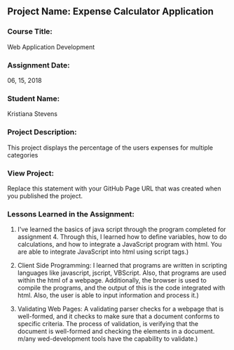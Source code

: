 ## Project Name:  Expense Calculator Application

### Course Title:
Web Application Development

### Assignment Date:  
06, 15, 2018

### Student Name:  
Kristiana Stevens

### Project Description:
This project displays the percentage of the users expenses for multiple categories

### View Project:
Replace this statement with your GitHub Page URL that was created when you 
 published the project.

### Lessons Learned in the Assignment:
1. I've learned the basics of java script through the program completed for assignment 4.
   Through this, I learned how to define variables, how to do calculations, and how to
   integrate a JavaScript program with html. You are able to integrate JavaScript into html using script tags.)

2. Client Side Programming: I learned that programs are written in scripting languages like javascript, 
   jscript, VBScript. Also, that programs are used within the html of a webpage. Additionally, the browser 
   is used to compile the programs, and the output of this is the code integrated with html. Also, the user 
   is able to input information and process it.)

3. Validating Web Pages: A validating parser checks for a webpage that is well-formed, and it checks to make 
   sure that a document conforms to specific criteria. The process of validation, is verifying that the document
   is well-formed and checking the elements in a document. m/any wed-development tools have the capability to validate.)




